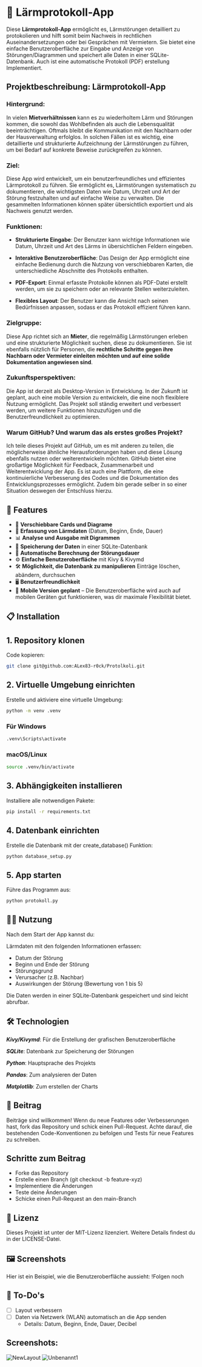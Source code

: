 # 📝 Lärmprotokoll-App

Diese **Lärmprotokoll-App** ermöglicht es, Lärmstörungen detailliert zu protokolieren und hilft somit beim Nachweis in rechtlichen Auseinandersetzungen oder bei Gesprächen mit Vermietern. Sie bietet eine einfache Benutzeroberfläche zur Eingabe und Anzeige von Störungen/Diagrammen und speichert alle Daten in einer SQLite-Datenbank. Auch ist eine automatische Protokoll (PDF) erstellung Implementiert.

## Projektbeschreibung: Lärmprotokoll-App
### Hintergrund:
In vielen **Mietverhältnissen** kann es zu wiederholtem Lärm und Störungen kommen, die sowohl das Wohlbefinden als auch die Lebensqualität beeinträchtigen. Oftmals bleibt die Kommunikation mit den Nachbarn oder der Hausverwaltung erfolglos. In solchen Fällen ist es wichtig, eine detaillierte und strukturierte Aufzeichnung der Lärmstörungen zu führen, um bei Bedarf auf konkrete Beweise zurückgreifen zu können.
### Ziel:
Diese App wird entwickelt, um ein benutzerfreundliches und effizientes Lärmprotokoll zu führen. Sie ermöglicht es, Lärmstörungen systematisch zu dokumentieren, die wichtigsten Daten wie Datum, Uhrzeit und Art der Störung festzuhalten und auf einfache Weise zu verwalten. Die gesammelten Informationen können später übersichtlich exportiert und als Nachweis genutzt werden.
### Funktionen:
- **Strukturierte Eingabe**: Der Benutzer kann wichtige Informationen wie Datum, Uhrzeit und Art des Lärms in übersichtlichen Feldern eingeben.
  
- **Interaktive Benutzeroberfläche**: Das Design der App ermöglicht eine einfache Bedienung durch die Nutzung von verschiebbaren Karten, die unterschiedliche Abschnitte des Protokolls enthalten.

- **PDF-Export**: Einmal erfasste Protokolle können als PDF-Datei erstellt werden, um sie zu speichern oder an relevante Stellen weiterzuleiten.

- **Flexibles Layout**: Der Benutzer kann die Ansicht nach seinen Bedürfnissen anpassen, sodass er das Protokoll effizient führen kann.
### Zielgruppe:
Diese App richtet sich an **Mieter**, die regelmäßig Lärmstörungen erleben und eine strukturierte Möglichkeit suchen, diese zu dokumentieren. Sie ist ebenfalls nützlich für Personen, die **rechtliche Schritte gegen ihre Nachbarn oder Vermieter einleiten möchten und auf eine solide Dokumentation angewiesen sind**.
### Zukunftsperspektiven:
Die App ist derzeit als Desktop-Version in Entwicklung. In der Zukunft ist geplant, auch eine mobile Version zu entwickeln, die eine noch flexiblere Nutzung ermöglicht. Das Projekt soll ständig erweitert und verbessert werden, um weitere Funktionen hinzuzufügen und die Benutzerfreundlichkeit zu optimieren.
### Warum GitHub? Und warum das als erstes großes Projekt?
Ich teile dieses Projekt auf GitHub, um es mit anderen zu teilen, die möglicherweise ähnliche Herausforderungen haben und diese Lösung ebenfalls nutzen oder weiterentwickeln möchten. GitHub bietet eine großartige Möglichkeit für Feedback, Zusammenarbeit und Weiterentwicklung der App. Es ist auch eine Plattform, die eine kontinuierliche Verbesserung des Codes und die Dokumentation des Entwicklungsprozesses ermöglicht.
Zudem bin gerade selber in so einer Situation deswegen der Entschluss hierzu.

## 🚀 Features

- 📅 **Verschiebbare Cards und Diagrame** 
- 📅 **Erfassung von Lärmdaten** (Datum, Beginn, Ende, Dauer)
- 📊 **Analyse und Ausgabe mit Digrammen**
- 💾 **Speicherung der Daten** in einer SQLite-Datenbank
- 🔄 **Automatische Berechnung der Störungsdauer**
- ⚙️ **Einfache Benutzeroberfläche** mit Kivy & Kivymd
- 🛠️ **Möglichkeit, die Datenbank zu manipulieren** Einträge löschen, abändern, durchsuchen
- 🖥️ **Benutzerfreundlichkeit**
- 📱 **Mobile Version geplant** – Die Benutzeroberfläche wird auch auf mobilen Geräten gut funktionieren, was dir maximale Flexibilität bietet.

## 📋 Installation

## 1. Repository klonen

Code kopieren:

```bash
git clone git@github.com:ALex83-r0ck/Protolkoli.git
```

## 2. Virtuelle Umgebung einrichten

Erstelle und aktiviere eine virtuelle Umgebung:

```bash
python -m venv .venv
```

### Für Windows

```bash
.venv\Scripts\activate
```

### macOS/Linux

```bash
source .venv/bin/activate
```

## 3. Abhängigkeiten installieren

Installiere alle notwendigen Pakete:

```bash
pip install -r requirements.txt
```

## 4. Datenbank einrichten

Erstelle die Datenbank mit der create_database() Funktion:

```bash
python database_setup.py
```

## 5. App starten

Führe das Programm aus:

```bash
python protokoll.py
```

## 👨‍💻 Nutzung

Nach dem Start der App kannst du:

Lärmdaten mit den folgenden Informationen erfassen:

- Datum der Störung
- Beginn und Ende der Störung
- Störungsgrund
- Verursacher (z.B. Nachbar)
- Auswirkungen der Störung (Bewertung von 1 bis 5)

Die Daten werden in einer SQLite-Datenbank gespeichert und sind leicht abrufbar.

## 🛠️ Technologien

***Kivy/Kivymd***: Für die Erstellung der grafischen Benutzeroberfläche

***SQLite***: Datenbank zur Speicherung der Störungen

***Python***: Hauptsprache des Projekts

***Pandas***: Zum analysieren der Daten

***Matplotlib***: Zum erstellen der Charts

## 🤝 Beitrag

Beiträge sind willkommen! Wenn du neue Features oder Verbesserungen hast, fork das Repository und schick einen Pull-Request.
Achte darauf, die bestehenden Code-Konventionen zu befolgen und Tests für neue Features zu schreiben.

## Schritte zum Beitrag

- Forke das Repository
- Erstelle einen Branch (git checkout -b feature-xyz)
- Implementiere die Änderungen
- Teste deine Änderungen
- Schicke einen Pull-Request an den main-Branch

## 📄 Lizenz

Dieses Projekt ist unter der MIT-Lizenz lizenziert. Weitere Details findest du in der LICENSE-Datei.

## 🖼️ Screenshots

Hier ist ein Beispiel, wie die Benutzeroberfläche aussieht:
!Folgen noch

## 📝 To-Do's

- [ ] Layout verbessern
- [ ] Daten via Netzwerk (WLAN) automatisch an die App senden
  - Details: Datum, Beginn, Ende, Dauer, Decibel

## Screenshots:
![NewLayout](https://github.com/user-attachments/assets/ff4416e3-a960-4c64-a0e3-e8ecb8b38a53)
![Unbenannt1](https://github.com/user-attachments/assets/fd72d292-4241-41b5-9580-51c048590a4e)

